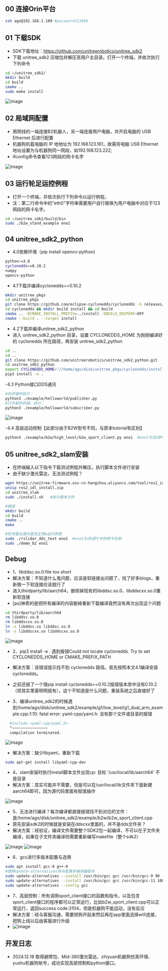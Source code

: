## 00 连接Orin平台
```bash
ssh agx@192.168.1.109 #password123456
```
## 01 下载SDK
- SDK下载地址：https://github.com/unitreerobotics/unitree_sdk2
- 下载 unitree_sdk2 压缩包并解压至用户主目录。打开一个终端，并依次执行下列命令
```bash
cd ~/unitree_sdk2/
mkdir build
cd build
cmake ..
sudo make install
```
![image](https://github.com/user-attachments/assets/569b11f5-9d3f-49a1-a063-e29ea3497877)
## 02 局域网配置
- 用网线的一端连接B2机器人，另一端连接用户电脑，并开启电脑的 USB Ethernet 后进行配置
- 机器狗机载电脑的 IP 地地址为 192.168.123.161，故需将电脑 USB Ethernet 地址设置为与机器狗同一网段，如192.168.123.222;
- ifconfig命令查看123网段的网卡名字

![image](https://github.com/user-attachments/assets/282b7b7e-389f-4535-99fc-6e8c88502401)
## 03 运行轮足运控例程
- 打开一个终端，并依次执行下列命令以运行例程。
- 注：第二行命令中的"eth0"字符串需要用户自行替换为用户电脑中对应于123网段的网卡名字。
```bash
cd ~/unitree_sdk2/build/bin
sudo ./b2w_stand_example eno1
```
## 04 unitree_sdk2_python
- 4.0依赖环境（pip install opencv-python)
```bash
python>=3.8
cyclonedds==0.10.2
numpy
opencv-python
```
- 4.1下载并编译cyclonedds==0.10.2
```bash
mkdir unitree_pkgs
cd unitree_pkgs
git clone https://github.com/eclipse-cyclonedds/cyclonedds -b releases/0.10.x 
cd cyclonedds && mkdir build install && cd build
cmake .. -DCMAKE_INSTALL_PREFIX=../install -DBUILD_DDSPERF=OFF
cmake --build . --target install
```
- 4.2下载并编译unitree_sdk2_python
- 进入 unitree_sdk2_python 目录，设置 CYCLONEDDS_HOME 为刚刚编译好的 cyclonedds 所在路径，再安装 unitree_sdk2_python
```bash
cd ..
cd ..
git clone https://github.com/unitreerobotics/unitree_sdk2_python.git
cd unitree_sdk2_python
export CYCLONEDDS_HOME="//home/agx/disk/unitree_pkgs/cyclonedds/install"
pip3 install -e .
```
-4.3 Python接口DDS通讯
```bash
#在终端中执行：
python3 ./example/helloworld/publisher.py
#打开新的终端，执行：
python3 ./example/helloworld/subscriber.py
```
![image](https://github.com/user-attachments/assets/db6ac5a5-3805-4cba-b84e-7274784fcea8)

-4.4 高层运动控制【此部分由于B2W型号不同，与原本tutorial有区别】
```bash
python3 ./example/b2w/high_level/b2w_sport_client.py eno1  #eno1为测试PC中的网卡名称
```

## 05 unitree_sdk2_slam安装 
- 在终端输入以下指令下载测试例程并解压，执行脚本文件进行安装
- 由于缺少激光雷达，无法测试例程？
```bash
wget https://unitree-firmware.oss-cn-hangzhou.aliyuncs.com/tool/ros2_idl_install.zip
unzip ros2_idl_install.zip
cd unitree_slam
sudo ./install.sh   #执行脚本文件

#编译
mkdir build
cd build
cmake ..
make

#检测雷达通讯是否正常&运行例程
sudo ./rslidar_dds_test eno1  #eno1为测试PC中的网卡名称
sudo ./demo_b2 eno1
```

## Debug
- 1、libddsc.so.0:file too short
- 解决方案：不知道什么鬼问题，应该是软链接出问题了，找了好多blogs，重新做一下软连接应该就行了
- 进入thirdparty/lib/aarch64，删除掉现有的libddsc.so.0、libddscxx.so.0重新软连接
- [ps]神奇的是把所有编译的内容删掉重新下载编译竟然没有再次出现这个问题
```bash
cd thirdparty/lib/aarch64
rm libddsc.so.0
rm libddscxx.so.0
ln -s libddsc.so libddsc.so.0
ln -s libddscxx.so libddscxx.so.0
```
![image](https://github.com/user-attachments/assets/da9ee6de-34cc-49f1-8d09-a4b266a0db9b)

- 2、pip3 install -e . 遇到报错Could not locate cyclonedds. Try to set CYCLONEDDS_HOME or CMAKE_PREFIX_PATH
- 解决方案：该错误提示找不到 cyclonedds 路径。首先按照本文4.1编译安装cyclonedds。
- 之前还报了一个错pip install cyclonedds==0.10.2报错版本库中没有0.10.2（但其实里面明明就有），这个不知道是什么问题，重装系统之后直接好了

- 3、编译unitree_sdk2的时候遇到/home/agx/disk/unitree_sdk2/example/g1/low_level/g1_dual_arm_example.cpp:1:10: fatal error: yaml-cpp/yaml.h: 没有那个文件或目录的报错
```bash
  #include <yaml-cpp/yaml.h>
  ^~~~~~~~~~~~~~~~~
  compilation terminated.
```
![image](https://github.com/user-attachments/assets/d902d1aa-5a68-422b-b343-8e6af2b515c6)

- 解决方案：缺少libyaml，重新下载
```bash
sudo apt-get install libyaml-cpp-dev
```

- 4、slam安装时执行install脚本文件出现cp: 目标 '/usr/local/lib/aarch64' 不是目录
- 解决方案：其实可能并不需要，但是可以在/usr/local/lib文件夹下面新建aarch64即可，因为源代码里面有赋值操作

![image](https://github.com/user-attachments/assets/1b8c7a51-e041-419e-ac1d-5a42106d4cac)

- 5、无法进行编译？每次编译都直接报错找不到对应的文件：是/home/agx/disk/unitree_sdk2/example/b2w/b2w_sport_client.cpp
- 原先安装sdk2的时候就是安装在ddscxx里面的，并不是dds文件夹？
- 解决方案：经验证，编译文件需要整个SDK2包一起编译，不可以在子文件夹编译，如果在子文件夹编译则需要重新编写makefile（整个sdk2）

![image](https://github.com/user-attachments/assets/6afac0a3-e798-4352-a303-a93aefaf109d)
![image](https://github.com/user-attachments/assets/c0c09a58-f910-461d-9ea9-890a29f5f3b2)

- 6、gcc进行多版本配置与选用
```bash
sudo apt install gcc-9 g++-9
#使用update-alternatives命令配置多编译器版本
sudo update-alternatives --install /usr/bin/gcc gcc /usr/bin/gcc-9 90 --slave /usr/bin/g++ g++ /usr/bin/g++-9
sudo update-alternatives --install /usr/bin/gcc gcc /usr/bin/gcc-11 100 --slave /usr/bin/g++ g++ /usr/bin/g++-11
sudo update-alternatives --config gcc
```

- 7、高层控制：所有调用sport_client接口的函数和指令，以及包含sport_client接口的程序都可以正常运行，比如b2w_sport_client.cpp可以正常运行，返回success code:3104，但是机器狗不能运动，没有反应
- 解决方案：经与客服沟通，需要把狗开起来然后再在app里面选择wifi连接，把狗上线以后由客服进行升级
- ![image](https://github.com/user-attachments/assets/47e38ca2-86b7-4f82-820c-f90ba217e070)

## 开发日志
- 2024.12.18 取得避障包、Mid-360激光雷达、zhiyuan机器狗仿真环境、yushu机器狗账号，成功实现高层控制和python接口。
